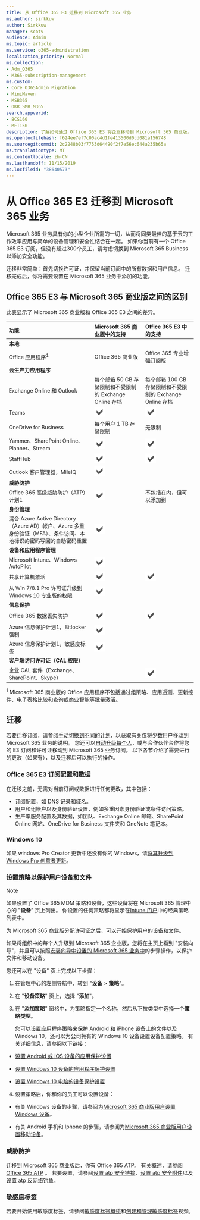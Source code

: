 ```yaml
---
title: 从 Office 365 E3 迁移到 Microsoft 365 业务
ms.author: sirkkuw
author: Sirkkuw
manager: scotv
audience: Admin
ms.topic: article
ms.service: o365-administration
localization_priority: Normal
ms.collection:
- Adm_O365
- M365-subscription-management
ms.custom:
- Core_O365Admin_Migration
- MiniMaven
- MSB365
- OKR_SMB_M365
search.appverid:
- BCS160
- MET150
description: 了解如何通过 Office 365 E3 将企业移动到 Microsoft 365 商业版。
ms.openlocfilehash: f624ee7ef7c00ac4d1fe413500d0cd081a156748
ms.sourcegitcommit: 2c2248b03f7753d64490f2f7e56ec644a235b65a
ms.translationtype: MT
ms.contentlocale: zh-CN
ms.lasthandoff: 11/15/2019
ms.locfileid: "38640573"
---
```

# <a name="migrating-from-office-365-e3-to-microsoft-365-business"></a>从 Office 365 E3 迁移到 Microsoft 365 业务 

Microsoft 365 业务具有你的小型企业所需的一切，从而将同类最佳的基于云的工作效率应用与简单的设备管理和安全性结合在一起。 如果你当前有一个 Office 365 E3 订阅，但没有超过300个员工，请考虑切换到 Microsoft 365 Business 以添加安全功能。

迁移非常简单：首先切换许可证，并保留当前订阅中的所有数据和用户信息。 迁移完成后，你将需要设置在 Microsoft 365 业务中添加的功能。

## <a name="differences-between-office-365-e3-and-microsoft-365-business"></a>Office 365 E3 与 Microsoft 365 商业版之间的区别

此表显示了 Microsoft 365 商业版和 Office 365 E3 之间的差异。

| 功能   | Microsoft 365 商业版中的支持 | Office 365 E3 中的支持 | 
|:-------|:-----|:-----|
| **本地**       | | | 
| Office 应用程序<sup>1</sup>   | Office 365 商业版   | Office 365 专业增强订阅版 | 
| **云生产力应用程序**       | | | 
| Exchange Online 和 Outlook   | 每个邮箱 50 GB 存储限制和不受限制的 Exchange Online 存档   | 每个邮箱 100 GB 存储限制和不受限制的 Exchange Online 存档 | 
| Teams | ![包含在 Microsoft 365 商业版中](./media/check-mark.png)   | ![包含在 Office 365 E3 中](./media/check-mark.png) | 
| OneDrive for Business | 每个用户 1 TB 存储限制   | 无限制 | 
| Yammer、SharePoint Online、Planner、Stream    | ![包含在 Microsoft 365 商业版中](./media/check-mark.png)   | ![包含在 Office 365 E3 中](./media/check-mark.png) | 
| StaffHub  | ![包含在 Microsoft 365 商业版中](./media/check-mark.png)   | ![包含在 Office 365 E3 中](./media/check-mark.png) | 
| Outlook 客户管理器，MileIQ  | ![包含在 Microsoft 365 商业版中](./media/check-mark.png)   | | 
| **威胁防护**     | | | 
| Office 365 高级威胁防护（ATP）计划1 | ![包含在 Microsoft 365 商业版中](./media/check-mark.png)  | 不包括在内，但可以添加到 | 
| **身份管理**       | | | 
| 混合 Azure Active Directory （Azure AD）帐户、Azure 多重身份验证（MFA）、条件访问、本地标识的密码写回的自助密码重置|    ![包含在 Microsoft 365 商业版中](./media/check-mark.png) |  | 
| **设备和应用程序管理**     | | |
| Microsoft Intune、Windows AutoPilot|  ![包含在 Microsoft 365 商业版中](./media/check-mark.png) |  |
| 共享计算机激活|   ![包含在 Microsoft 365 商业版中](./media/check-mark.png) | ![包含在 Office 365 E3 中](./media/check-mark.png)| 
| 从 Win 7/8.1 Pro 许可证升级到 Windows 10 专业版的权限|     ![包含在 Microsoft 365 商业版中](./media/check-mark.png) || 
| **信息保护**        | | |
|Office 365 数据丢失防护|   ![包含在 Microsoft 365 商业版中](./media/check-mark.png)|![包含在 Office 365 E3 中](./media/check-mark.png)|
|Azure 信息保护计划1，Bitlocker 强制|![包含在 Microsoft 365 商业版中](./media/check-mark.png)||
|Azure 信息保护计划1，敏感度标签|![包含在 Microsoft 365 商业版中](./media/check-mark.png)||
|**客户端访问许可证（CAL 权限）**|||
|企业 CAL 套件（Exchange、SharePoint、Skype）||![包含在 Office 365 E3 中](./media/check-mark.png)|

<sup>1</sup> Microsoft 365 商业版的 Office 应用程序不包括通过组策略、应用遥测、更新控件、电子表格比较和查询或商业智能等批量激活。

## <a name="migration"></a>迁移

若要迁移订阅，请参阅[手动切换到不同的计划](https://docs.microsoft.com/office365/admin/misc/switch-plans-manually)，以获取有关仅将少数用户移动到 Microsoft 365 业务的说明。 您还可以[自动升级每个人](https://docs.microsoft.com/office365/admin/subscriptions-and-billing/upgrade-to-different-plan)，或与合作伙伴合作将您的 E3 订阅和许可证移动到 Microsoft 365 业务订阅。
以下各节介绍了需要进行的更改（如果有），以及迁移后可以执行的操作。

### <a name="office-365-e3-subscription-configuration-and-data"></a>Office 365 E3 订阅配置和数据
在迁移之前，无需对当前订阅或数据进行任何更改，其中包括：

- 订阅配置，如 DNS 记录和域名。
- 用户和组帐户以及身份验证设置，例如多重因素身份验证或条件访问策略。
- 生产率服务配置及其数据，如团队、Exchange Online 邮箱、SharePoint Online 网站、OneDrive for Business 文件夹和 OneNote 笔记本。

### <a name="windows-10"></a>Windows 10

如果 windows Pro Creator 更新中还没有你的 Windows，请[将其升级到 Windows Pro 创意者更新](upgrade-to-windows-pro-creators-update.md)。

### <a name="set-up-policies-to-protect-user-devices-and-files"></a>设置策略以保护用户设备和文件

> [!NOTE]
> 如果设置了 Office 365 MDM 策略和设备，这些设备将在 Microsoft 365 管理中心的 "**设备**" 页上列出。 你设置的任何策略都将显示在[Intune 门户](https://portal.azure.com/#blade/Microsoft_Intune_DeviceSettings/ExtensionLandingBlade/overview)中的经典策略列表中。

为 Microsoft 365 商业版分配许可证之后，可以开始保护用户的设备和文件。

如果将组织中的每个人升级到 Microsoft 365 企业版，您将在主页上看到 "安装向导"，并且可以按照[安装向导中设置的 Microsoft 365 业务中](set-up.md)的步骤操作，以保护文件和移动设备。

您还可以在 "设备" 页上完成以下步骤：
  
1. 在管理中心的左侧导航中，转到 "**设备** \> **策略**"。
    
2. 在 "**设备策略**" 页上，选择 "**添加**"。
    
3. 在 "**添加策略**" 窗格中，为策略指定一个名称，然后从下拉类型中选择一个**策略类型**。 
    
     您可以设置应用程序策略来保护 Android 和 iPhone 设备上的文件以及 Windows 10，还可以为公司拥有的 Windows 10 设备设置设备配置策略。 有关详细信息，请参阅以下链接：
    
  - [设置 Android 或 iOS 设备的应用保护设置](app-protection-settings-for-android-and-ios.md)
    
  - [设置 Windows 10 设备的应用程序保护设置](protection-settings-for-windows-10-devices.md)
    
  - [设置 Windows 10 电脑的设备保护设置](protection-settings-for-windows-10-pcs.md)
  
4. 设置策略后，你和你的员工可以设置设备：
    
  - 有关 Windows 设备的步骤，请参阅为[Microsoft 365 商业版用户设置 Windows 设备](set-up-windows-devices.md)。 
    
  - 有关 Android 手机和 Iphone 的步骤，请参阅为[Microsoft 365 商业版用户设置移动设备](set-up-mobile-devices.md)。 

### <a name="threat-protection"></a>威胁防护

迁移到 Microsoft 365 商业版后，你有 Office 365 ATP。 有关概述，请参阅[Office 365 ATP](https://docs.microsoft.com/microsoft-365/security/office-365-security/office-365-atp) 。 若要设置，请参阅[设置 atp 安全链接](https://support.office.com/article/61492713-53c2-47da-a6e7-fa97479e97fa)、[设置 atp 安全附件](https://support.office.com/article/e7e68934-23dc-4b9c-b714-e82e27a8f8a5)以及[设置 atp 反网络钓鱼](https://support.office.com/article/86c425e1-1686-430a-9151-f7176cce4f2c)。

### <a name="sensitivity-labels"></a>敏感度标签

若要开始使用敏感度标签，请参阅[敏感度标签概述](https://docs.microsoft.com/microsoft-365/compliance/sensitivity-labels)和[创建和管理敏感度标签](https://support.office.com/article/2fb96b54-7dd2-4f0c-ac8d-170790d4b8b9)视频。
